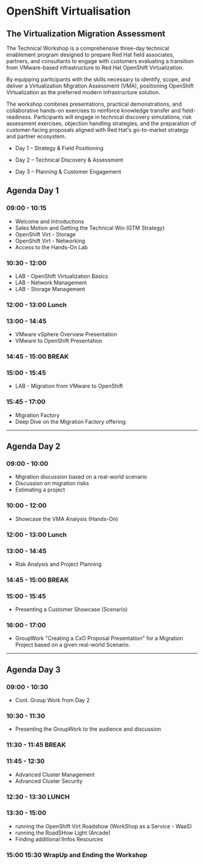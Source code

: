 # OpenShift Virtualisation
## The Virtualization Migration Assessment
The Technical Workshop is a comprehensive three-day technical enablement program designed to prepare Red Hat field associates, partners, and consultants to engage with customers evaluating a transition from VMware-based infrastructure to Red Hat OpenShift Virtualization.

By equipping participants with the skills necessary to identify, scope, and deliver a Virtualization Migration Assessment (VMA), positioning OpenShift Virtualization as the preferred modern infrastructure solution.

The workshop combines presentations, practical demonstrations, and collaborative hands-on exercises to reinforce knowledge transfer and field-readiness. Participants will engage in technical discovery simulations, risk assessment exercises, objection handling strategies, and the preparation of customer-facing proposals aligned with Red Hat's go-to-market strategy and partner ecosystem.

+ Day 1 – Strategy & Field Positioning

+ Day 2 – Technical Discovery & Assessment

+ Day 3 – Planning & Customer Engagement


## Agenda Day 1
### 09:00 - 10:15
* Welcome and Introductions
* Sales Motion and Getting the Technical Win (GTM Strategy)
* OpenShift Virt - Storage
* OpenShift Virt - Networking
* Access to the Hands-On Lab
### 10:30 - 12:00
* LAB - OpenShift Virtualization Basics
* LAB - Network Management
* LAB - Storage Management
### 12:00 - 13:00 Lunch
### 13:00 - 14:45
* VMware vSphere Overview Presentation
* VMware to OpenShift Presentation
### 14:45 - 15:00 BREAK
### 15:00 - 15:45
* LAB - Migration from VMware to OpenShift
### 15:45 - 17:00
* Migration Factory
* Deep Dive on the Migration Factory offering:
----------------
## Agenda Day 2
### 09:00 - 10:00
* Migration discussion based on a real-world scenario 
* Discussion on migration risks 
* Estimating a project
### 10:00 - 12:00
* Showcase the VMA Analysis (Hands-On)
### 12:00 - 13:00 Lunch
### 13:00 - 14:45
* Risk Analysis and Project Planning 
### 14:45 - 15:00 BREAK
### 15:00 - 15:45
* Presenting a Customer Showcase (Scenario)
### 16:00 - 17:00
* GroupWork "Creating a CxO Proposal Presentation" for a Migration Project based on a given real-world Scenario. 
--------------
## Agenda Day 3
### 09:00 - 10:30 
* Cont. Group Work from Day 2 
### 10:30 - 11:30 
* Presenting the GroupWork to the audience and discussion
### 11:30 - 11:45 BREAK
### 11:45 - 12:30
* Advanced Cluster Management
* Advanced Cluster Security
### 12:30 - 13:30 LUNCH
### 13:30 - 15:00
* running the OpenShift Virt Roadshow (WorkShop as a Service - WaaS)
* running the RoadSHow Light (Arcade)
* Finding additional IInfos Resources
### 15:00 15:30 WrapUp and Ending the Workshop

